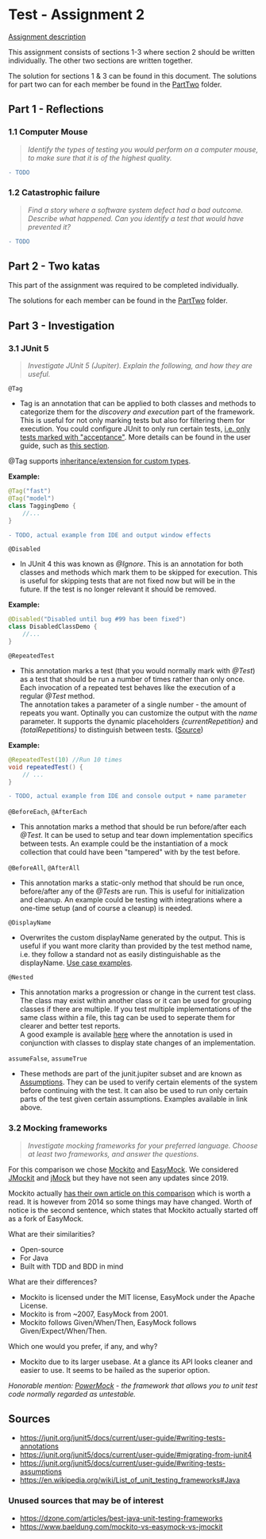 # Test - Assignment 2

[Assignment description](./assignment-02.pdf)

This assignment consists of sections 1-3 where section 2 should be written individually. The other two sections are written together.

The solution for sections 1 & 3 can be found in this document. The solutions for part two can for each member be found in the [PartTwo](./PartTwo) folder.

## Part 1 - Reflections

### 1.1 Computer Mouse
> _Identify the types of testing you would perform on a computer mouse, to make sure that it is of the highest quality._

```diff
- TODO
```

### 1.2 Catastrophic failure
> _Find a story where a software system defect had a bad outcome. Describe what happened. Can you identify a test that would have prevented it?_

```diff
- TODO
```

## Part 2 - Two katas
This part of the assignment was required to be completed individually. 

The solutions for each member can be found in the [PartTwo](/PartTwo) folder.

## Part 3 - Investigation

### 3.1 JUnit 5
> _Investigate JUnit 5 (Jupiter). Explain the following, and how they are useful._

`@Tag`
- Tag is an annotation that can be applied to both classes and methods to categorize them for the _discovery and execution_ part of the framework. This is useful for not only marking tests but also for filtering them for execution. You could configure JUnit to only run certain tests, [i.e. only tests marked with "acceptance"](https://junit.org/junit5/docs/current/user-guide/#running-tests-build-maven-filter-tags). 
More details can be found in the user guide, such as [this section](https://junit.org/junit5/docs/current/user-guide/#running-tests-tags).

@Tag supports [inheritance/extension for custom types](https://junit.org/junit5/docs/current/user-guide/#writing-tests-meta-annotations). 

**Example:**
```java
@Tag("fast")
@Tag("model")
class TaggingDemo {
    //...
}
```

```diff
- TODO, actual example from IDE and output window effects
```


`@Disabled`
- In JUnit 4 this was known as _@Ignore_. This is an annotation for both classes and methods which mark them to be skipped for execution.
This is useful for skipping tests that are not fixed now but will be in the future. If the test is no longer relevant it should be removed.

**Example:**
```java
@Disabled("Disabled until bug #99 has been fixed")
class DisabledClassDemo {
    //...
}
```

`@RepeatedTest`
- This annotation marks a test (that you would normally mark with _@Test_) as a test that should be run a number of times rather than only once. Each invocation of a repeated test behaves like the execution of a regular _@Test_ method.  
The annotation takes a parameter of a single number - the amount of repeats you want.
Optinally you can customize the output with the _name_ parameter. It supports the dynamic placeholders _{currentRepetition}_ and _{totalRepetitions}_ to distinguish between tests. ([Source](https://junit.org/junit5/docs/current/user-guide/#writing-tests-repeated-tests))

**Example:**
```java
@RepeatedTest(10) //Run 10 times
void repeatedTest() {
    // ...
}
```

```diff
- TODO, actual example from IDE and console output + name parameter
```

`@BeforeEach`, `@AfterEach`
- This annotation marks a method that should be run before/after each _@Test_. It can be used to setup and tear down implementation specifics between tests. An example could be the instantiation of a mock collection that could have been "tampered" with by the test before.

`@BeforeAll`, `@AfterAll`
- This annotation marks a static-only method that should be run once, before/after any of the *@Test*s are run. This is useful for initialization and cleanup. An example could be testing with integrations where a one-time setup (and of course a cleanup) is needed.

`@DisplayName`
- Overwrites the custom displayName generated by the output. This is useful if you want more clarity than provided by the test method name, i.e. they follow a standard not as easily distinguishable as the displayName. [Use case examples](https://junit.org/junit5/docs/current/user-guide/#writing-tests-display-names).

`@Nested`
- This annotation marks a progression or change in the current test class. The class may exist within another class or it can be used for grouping classes if there are multiple.
If you test multiple implementations of the same class within a file, this tag can be used to seperate them for clearer and better test reports.  
A good example is available [here](https://junit.org/junit5/docs/current/user-guide/#writing-tests-nested) where the annotation is used in conjunction with classes to display state changes of an implementation.

`assumeFalse`, `assumeTrue`
- These methods are part of the junit.jupiter subset and are known as [Assumptions](https://junit.org/junit5/docs/current/user-guide/#writing-tests-assumptions). They can be used to verify certain elements of the system before continuing with the test. It can also be used to run only certain parts of the test given certain assumptions. Examples available in link above.


### 3.2 Mocking frameworks
> _Investigate mocking frameworks for your preferred language. Choose at least two frameworks, and answer the questions._

For this comparison we chose [Mockito](https://site.mockito.org/) and [EasyMock](https://easymock.org/). We considered [JMockit](https://jmockit.github.io/changes.html) and [jMock](http://jmock.org/) but they have not seen any updates since 2019.

Mockito actually [has their own article on this comparison](https://github.com/mockito/mockito/wiki/Mockito-vs-EasyMock) which is worth a read. It is however from 2014 so some things may have changed. Worth of notice is the second sentence, which states that Mockito actually started off as a fork of EasyMock.

What are their similarities?
- Open-source
- For Java
- Built with TDD and BDD in mind

What are their differences?
- Mockito is licensed under the MIT license, EasyMock under the Apache License.
- Mockito is from ~2007, EasyMock from 2001.
- Mockito follows Given/When/Then, EasyMock follows Given/Expect/When/Then. 

Which one would you prefer, if any, and why?
- Mockito due to its larger usebase. At a glance its API looks cleaner and easier to use. It seems to be hailed as the superior option.



_Honorable mention: [PowerMock](https://github.com/powermock/powermock) - the framework that allows you to unit test code normally regarded as untestable._


## Sources
- https://junit.org/junit5/docs/current/user-guide/#writing-tests-annotations
- https://junit.org/junit5/docs/current/user-guide/#migrating-from-junit4
- https://junit.org/junit5/docs/current/user-guide/#writing-tests-assumptions
- https://en.wikipedia.org/wiki/List_of_unit_testing_frameworks#Java

### Unused sources that may be of interest
- https://dzone.com/articles/best-java-unit-testing-frameworks
- https://www.baeldung.com/mockito-vs-easymock-vs-jmockit
